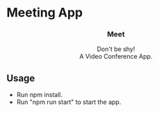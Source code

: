 # Meeting App
<p align="center"> 
  <h3 align="center">Meet</h3>

  <p align="center">
    Don't be shy!
    <br />  
     A Video Conference App.
    <br />
  </p>
</p>

<!-- TABLE OF CONTENTS -->

## Usage
* Run npm install.
* Run "npm run start" to start the app. 
 
